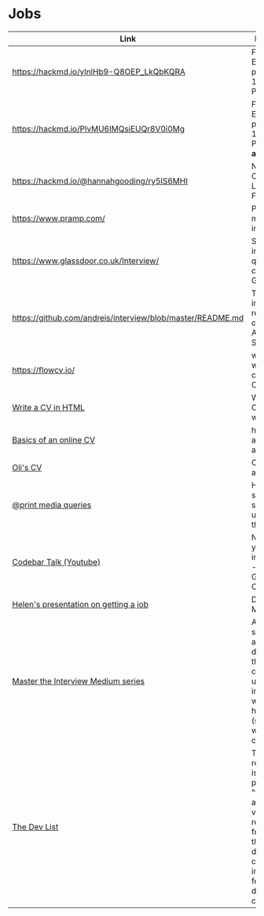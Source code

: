 # Jobs

| Link | Description | Added by |
| ---- | ----------- | -------- |
| https://hackmd.io/ylnlHb9-Q8OEP_LkQbKQRA | FAC19 Employment prep, Week 12, Presentation | @Alexreid95 |
| https://hackmd.io/PlvMU6IMQsiEUQr8V0i0Mg | FAC19 Employment prep, Week 12, Presentations **all in one** | @glrta |
| https://hackmd.io/@hannahgooding/ry5lS6MHI | Notes from Codebar talk: Landing Your First Dev Job | @hannahgooding |
| https://www.pramp.com/ | Practice mock interviews | @hannahgooding |
| https://www.glassdoor.co.uk/Interview/ | Search interview questions by company on Glassdoor | @hannahgooding |
| https://github.com/andreis/interview/blob/master/README.md | Tonnes of interview resources compiled by Andrei Simionescu | @hannahgooding |
| https://flowcv.io/ | webpage where you can Build  a CV| akomiqaia |
| [Write a CV in HTML](https://ericwbailey.design/writing/how-to-not-make-a-resume-in-react.html ) | Writing your CV in your website | Oli |
| [Basics of an online CV](https://mxb.dev/blog/eleventy-resume-builder/) | how to keep a CV nice and simple | Oli |
| [Oli's CV](https://oliverjam.es/cv/) | Oli's CV as an exmaple | Oli |
| [@print media queries](https://github.com/maxboeck/resume/blob/master/src/assets/styles/print/_index.scss) | How to set specific styles for a user printing the site | oli |
| [Codebar Talk (Youtube)](https://www.youtube.com/watch?v=6Dk5JDDi0ik) | Navigating your career in COVID-19 - Jennifer Gabrielle-Chapman | Rob Faldo (April 2020) | @hannahgooding |
|[Helen's presentation on getting a job](https://hackmd.io/@uYhtwaTkQeyelbBdX4OTeA/Sk0ek1Xq8#/)|Delivered 8 May |Jack|
|[Master the Interview Medium series](https://medium.com/javascript-scene/master-the-javascript-interview-what-is-a-closure-b2f0d2152b36)|A Medium series of articles on different things that could come up in JS intereviews, with homework (starting with what is a closure)|Jack|
|[The Dev List](https://www.thedevlist.com/)|This doesn't really fit, but is the best place for it - "theDevList analyzes the very best resources from around the world daily and collates them into a single feed for developers to consume."|Jack|
